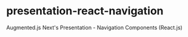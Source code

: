 # presentation-react-navigation
Augmented.js Next's Presentation - Navigation Components (React.js)

